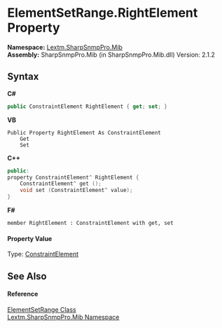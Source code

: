 # ElementSetRange.RightElement Property 
 

**Namespace:**&nbsp;<a href="N_Lextm_SharpSnmpPro_Mib">Lextm.SharpSnmpPro.Mib</a><br />**Assembly:**&nbsp;SharpSnmpPro.Mib (in SharpSnmpPro.Mib.dll) Version: 2.1.2

## Syntax

**C#**<br />
``` C#
public ConstraintElement RightElement { get; set; }
```

**VB**<br />
``` VB
Public Property RightElement As ConstraintElement
	Get
	Set
```

**C++**<br />
``` C++
public:
property ConstraintElement^ RightElement {
	ConstraintElement^ get ();
	void set (ConstraintElement^ value);
}
```

**F#**<br />
``` F#
member RightElement : ConstraintElement with get, set

```


#### Property Value
Type: <a href="T_Lextm_SharpSnmpPro_Mib_ConstraintElement">ConstraintElement</a>

## See Also


#### Reference
<a href="T_Lextm_SharpSnmpPro_Mib_ElementSetRange">ElementSetRange Class</a><br /><a href="N_Lextm_SharpSnmpPro_Mib">Lextm.SharpSnmpPro.Mib Namespace</a><br />